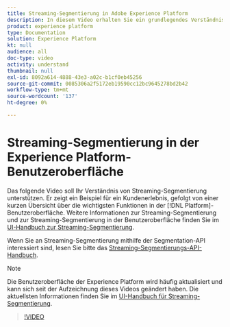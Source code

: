 ```yaml
---
title: Streaming-Segmentierung in Adobe Experience Platform
description: In diesem Video erhalten Sie ein grundlegendes Verständnis der Streaming-Segmentierung in Adobe Experience Platform und eine Übersicht über die Verwendung der Platform-Benutzeroberfläche bei der Streaming-Segmentierung.
product: experience platform
type: Documentation
solution: Experience Platform
kt: null
audience: all
doc-type: video
activity: understand
thumbnail: null
exl-id: 8092a614-4888-43e3-a02c-b1cf0eb45256
source-git-commit: 0085306a2f5172eb19590cc12bc9645278bd2b42
workflow-type: tm+mt
source-wordcount: '137'
ht-degree: 0%

---
```


# Streaming-Segmentierung in der Experience Platform-Benutzeroberfläche

Das folgende Video soll Ihr Verständnis von Streaming-Segmentierung unterstützen. Er zeigt ein Beispiel für ein Kundenerlebnis, gefolgt von einer kurzen Übersicht über die wichtigsten Funktionen in der [!DNL Platform]-Benutzeroberfläche. Weitere Informationen zur Streaming-Segmentierung und zur Streaming-Segmentierung in der Benutzeroberfläche finden Sie im [UI-Handbuch zur Streaming-Segmentierung](../ui/streaming-segmentation.md).

Wenn Sie an Streaming-Segmentierung mithilfe der Segmentation-API interessiert sind, lesen Sie bitte das [Streaming-Segmentierungs-API-Handbuch](../api/streaming-segmentation.md).

>[!NOTE]
>
>Die Benutzeroberfläche der Experience Platform wird häufig aktualisiert und kann sich seit der Aufzeichnung dieses Videos geändert haben. Die aktuellsten Informationen finden Sie im [UI-Handbuch für Streaming-Segmentierung](../ui/streaming-segmentation.md).

>[!VIDEO](https://video.tv.adobe.com/v/36184?quality=12&learn=on)
